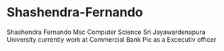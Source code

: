 # Shashendra-Fernando
Shashendra Fernando Msc Computer Science Sri Jayawardenapura University
currently work at Commercial Bank Plc as a Excecutiv officer
